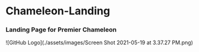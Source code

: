 # Chameleon-Landing
### Landing Page for Premier Chameleon

![GitHub Logo](./assets/images/Screen Shot 2021-05-19 at 3.37.27 PM.png)


